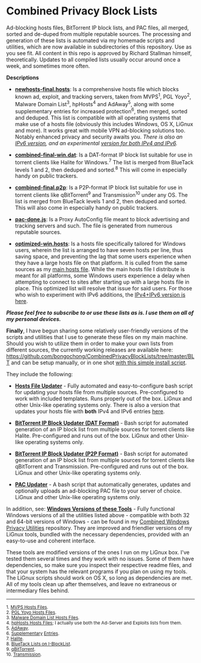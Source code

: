 # Combined Privacy Block Lists
Ad-blocking hosts files, BitTorrent IP block lists, and PAC files, all merged, sorted and de-duped from multiple reputable sources. The processing and generation of these lists is automated via my homemade scripts and utilities, which are now available in subdirectories of this repository. Use as you see fit. All content in this repo is approved by Richard Stallman himself, theoretically. Updates to all compiled lists usually occur around once a week, and sometimes more often.

**Descriptions**

- [**newhosts-final.hosts**](https://github.com/bongochong/CombinedPrivacyBlockLists/raw/master/newhosts-final.hosts): Is a comprehensive hosts file which blocks known ad, exploit, and tracking servers, taken from MVPS<sup>1</sup>, PGL Yoyo<sup>2</sup>, Malware Domain List<sup>3</sup>, hpHosts<sup>4</sup> and AdAway<sup>5</sup>, along with some supplementary entries for increased protection<sup>6</sup>, then merged, sorted and deduped. This list is compatible with all operating systems that make use of a hosts file (obviously this includes Windows, OS X, LiGnux and more). It works great with mobile VPN ad-blocking solutions too. Notably enhanced privacy and security awaits you. _There is also an [IPv6 version](https://github.com/bongochong/CombinedPrivacyBlockLists/raw/master/newhosts-final-IPv6.hosts), and an experimental [version for both IPv4 and IPv6](https://github.com/bongochong/CombinedPrivacyBlockLists/raw/master/newhosts-final-Dual.hosts)._

+ [**combined-final-win.dat**](https://github.com/bongochong/CombinedPrivacyBlockLists/raw/master/combined-final-win.dat): Is a DAT-format IP block list suitable for use in torrent clients like Halite for Windows.<sup>7</sup> The list is merged from BlueTack levels 1 and 2, then deduped and sorted.<sup>8</sup> This will come in especially handy on public trackers.

* [**combined-final.p2p**](https://github.com/bongochong/CombinedPrivacyBlockLists/raw/master/combined-final.p2p): Is a P2P-format IP block list suitable for use in torrent clients like qBitTorrent<sup>9</sup> and Transmission<sup>10</sup> under any OS. The list is merged from BlueTack levels 1 and 2, then deduped and sorted. This will also come in especially handy on public trackers.

+ [**pac-done.js**](https://github.com/bongochong/CombinedPrivacyBlockLists/raw/master/pac-done.js): Is a Proxy AutoConfig file meant to block advertising and tracking servers and such. The file is generated from numerous reputable sources.

- [**optimized-win.hosts**](https://github.com/bongochong/CombinedPrivacyBlockLists/raw/master/NoFormatting/optimized-win.hosts): Is a hosts file specifically tailored for Windows users, wherein the list is arranged to have seven hosts per line, thus saving space, and preventing the lag that some users experience when they have a large hosts file on that platform. It is culled from the same sources as my [main hosts file](https://github.com/bongochong/CombinedPrivacyBlockLists/raw/master/newhosts-final.hosts). While the main hosts file I distribute is meant for all platforms, some Windows users experience a delay when attempting to connect to sites after starting up with a large hosts file in place. This optimized list will resolve that issue for said users. For those who wish to experiment with IPv6 additions, the [IPv4+IPv6 version is here](https://github.com/bongochong/CombinedPrivacyBlockLists/raw/master/NoFormatting/optimized-win-Dual.hosts).

***Please feel free to subscribe to or use these lists as is. I use them on all of my personal devices.***

**Finally**, I have begun sharing some relatively user-friendly versions of the scripts and utilities that I use to generate these files on my main machine. Should you wish to utilize them in order to make your own lists from different sources, the currently working releases are available here: https://github.com/bongochong/CombinedPrivacyBlockLists/tree/master/BLT and can be setup manually, or in one shot [with this simple install script](https://github.com/bongochong/CombinedPrivacyBlockLists/blob/master/BLT/installer.sh).  

They include the following:  
+ [**Hosts File Updater**](https://github.com/bongochong/CombinedPrivacyBlockLists/blob/master/BLT/update-hosts.sh) - Fully automated and easy-to-configure bash script for updating your hosts file from multiple sources. Pre-configured to work with included templates. Runs properly out of the box. LiGnux and other Unix-like operating systems only. There is also a version that updates your hosts file with **both** IPv4 and IPv6 entries [here](https://github.com/bongochong/CombinedPrivacyBlockLists/blob/master/BLT/update-hosts-dual.sh).

* [**BitTorrent IP Block Updater (DAT Format)**](https://github.com/bongochong/CombinedPrivacyBlockLists/blob/master/BLT/update-btdat.sh) - Bash script for automated generation of an IP block list from multiple sources for torrent clients like Halite. Pre-configured and runs out of the box. LiGnux and other Unix-like operating systems only.

- [**BitTorrent IP Block Updater (P2P Format)**](https://github.com/bongochong/CombinedPrivacyBlockLists/blob/master/BLT/update-btp2p.sh) - Bash script for automated generation of an IP block list from multiple sources for torrent clients like qBitTorrent and Transmission. Pre-configured and runs out of the box. LiGnux and other Unix-like operating systems only.

+ [**PAC Updater**](https://github.com/bongochong/CombinedPrivacyBlockLists/blob/master/BLT/update-pac.sh) - A bash script that automatically generates, updates and optionally uploads an ad-blocking PAC file to your server of choice. LiGnux and other Unix-like operating systems only.

In addition, see: [**Windows Versions of these Tools**](https://github.com/bongochong/CWP-Utilities) - Fully functional Windows versions of all the utilities listed above - compatible with both 32 and 64-bit versions of Windows - can be found in my [Combined Windows Privacy Utilities](https://github.com/bongochong/CWP-Utilities) repository. They are improved and friendlier versions of my LiGnux tools, bundled with the necessary dependencies, provided with an easy-to-use and coherent interface.

These tools are modified versions of the ones I run on my LiGnux box. I've tested them several times and they work with no issues. Some of them have dependencies, so make sure you inspect their respective readme files, and that your system has the relevant programs if you plan on using my tools. The LiGnux scripts should work on OS X, so long as dependencies are met. All of my tools clean up after themselves, and leave no extraneous or intermediary files behind.

---

<sup>1. [MVPS Hosts Files](http://winhelp2002.mvps.org/). </sup> <br>
<sup>2. [PGL Yoyo Hosts Files](http://pgl.yoyo.org/adservers/). </sup> <br>
<sup>3. [Malware Domain List Hosts Files](http://www.malwaredomainlist.com/). </sup> <br>
<sup>4. [hpHosts Hosts Files](http://hosts-file.net/); I actually use both the Ad-Server and Exploits lists from them.</sup> <br>
<sup>5. [AdAway](https://adaway.org/). </sup> <br>
<sup>6. [Supplementary](https://github.com/bongochong/CombinedPrivacyBlockLists/tree/master/WindowsTelemetryBlockSupplements) [Entries](https://1hos.cf/mini/). </sup> <br>
<sup>7. [Halite](https://www.fosshub.com/Halite.html). </sup> <br>
<sup>8. [BlueTack Lists on I-BlockList](https://www.iblocklist.com/lists). </sup> <br>
<sup>9. [qBitTorrent](https://www.qbittorrent.org/). </sup> <br>
<sup>10. [Transmission](https://transmissionbt.com/). </sup> <br>
